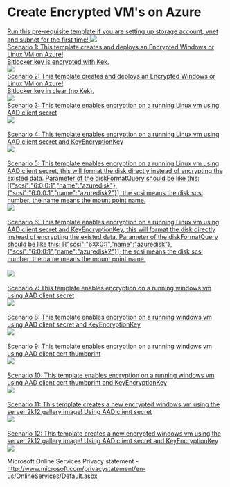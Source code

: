 # Create Encrypted VM's on Azure

<a href="https://portal.azure.com/#create/Microsoft.Template/uri/https%3A%2F%2Fraw.githubusercontent.com%2Faravindthoram%2FDiskEncryption%2Fmaster%2FazureDeployPrereqs.json" target="_blank">
Run this pre-requisite template if you are setting up storage account, vnet and subnet for the first time!
<img src="http://azuredeploy.net/deploybutton.png"/>
</a>
<br />

<a href="https://portal.azure.com/#create/Microsoft.Template/uri/https%3A%2F%2Fraw.githubusercontent.com%2Faravindthoram%2FDiskEncryption%2Fmaster%2FazureDeployEncryptedWindowsVM.json" target="_blank">
Scenario 1: This template creates and deploys an Encrypted Windows or Linux VM on Azure! 
<br>
Bitlocker key is encrypted with Kek.
<br>
<img src="http://azuredeploy.net/deploybutton.png"/>
</a>
<br />

<a href="https://portal.azure.com/#create/Microsoft.Template/uri/https%3A%2F%2Fraw.githubusercontent.com%2Faravindthoram%2FDiskEncryption%2Fmaster%2FazureDeployEncryptedWindowsVMNoKek.json" target="_blank">
Scenario 2: This template creates and deploys an Encrypted Windows or Linux VM on Azure! 
<br>
Bitlocker key in clear (no Kek).
<br>
<img src="http://azuredeploy.net/deploybutton.png"/>
<br>
</a>

<a href="https://portal.azure.com/#create/Microsoft.Template/uri/https%3A%2F%2Fraw.githubusercontent.com%2Faravindthoram%2FDiskEncryption%2Fmaster%2FEnableEncryptionOnRunningLinuxVM-AADClientSecret.json" target="_blank">
Scenario 3: This template enables encryption on a running Linux vm using AAD client secret
<br>
    <img src="http://azuredeploy.net/deploybutton.png"/>
<br>
</a>

<br>

<a href="https://portal.azure.com/#create/Microsoft.Template/uri/https%3A%2F%2Fraw.githubusercontent.com%2Faravindthoram%2FDiskEncryption%2Fmaster%2FEnableEncryptionOnRunningLinuxVM-AADClientSecret-WithKek.json" target="_blank">
Scenario 4: This template enables encryption on a running Linux vm using AAD client secret and KeyEncryptionKey
<br>
    <img src="http://azuredeploy.net/deploybutton.png"/>
<br>
</a>
<br>

<a href="https://portal.azure.com/#create/Microsoft.Template/uri/https%3A%2F%2Fraw.githubusercontent.com%2Faravindthoram%2FDiskEncryption%2Fmaster%2FEnableEncryptionOnRunningLinuxVM-Format-AADClientSecret.json" target="_blank">
Scenario 5: This template enables encryption on a running Linux vm using AAD client secret, this will format the disk directly instead of encrypting the existed data. Parameter of the diskFormatQuery should be like this: [{"scsi":"6:0:0:1","name":"azuredisk"},{"scsi":"6:0:0:1","name":"azuredisk2"}], the scsi means the disk scsi number, the name means the mount point name.
<br>
    <img src="http://azuredeploy.net/deploybutton.png"/>
<br>
</a>

<br>

<a href="https://portal.azure.com/#create/Microsoft.Template/uri/https%3A%2F%2Fraw.githubusercontent.com%2Faravindthoram%2FDiskEncryption%2Fmaster%2FEnableEncryptionOnRunningLinuxVM-Format-AADClientSecret-WithKek.json" target="_blank">
Scenario 6: This template enables encryption on a running Linux vm using AAD client secret and KeyEncryptionKey, this will format the disk directly instead of encrypting the existed data. Parameter of the diskFormatQuery should be like this: [{"scsi":"6:0:0:1","name":"azuredisk"},{"scsi":"6:0:0:1","name":"azuredisk2"}], the scsi means the disk scsi number, the name means the mount point name.
<br>
<br>
    <img src="http://azuredeploy.net/deploybutton.png"/>
<br>
</a>
<br>

<a href="https://portal.azure.com/#create/Microsoft.Template/uri/https%3A%2F%2Fraw.githubusercontent.com%2Faravindthoram%2FDiskEncryption%2Fmaster%2FEnableEncryptionOnRunningWindowsVM-AADClientSecret.json" target="_blank">
Scenario 7: This template enables encryption on a running windows vm using AAD client secret
<br>
    <img src="http://azuredeploy.net/deploybutton.png"/>
<br>
</a>

<br>

<a href="https://portal.azure.com/#create/Microsoft.Template/uri/https%3A%2F%2Fraw.githubusercontent.com%2Faravindthoram%2FDiskEncryption%2Fmaster%2FEnableEncryptionOnRunningWindowsVM-AADClientSecret-WithKek.json" target="_blank">
Scenario 8: This template enables encryption on a running windows vm using AAD client secret and KeyEncryptionKey
<br>
    <img src="http://azuredeploy.net/deploybutton.png"/>
<br>
</a>
<br>

<a href="https://portal.azure.com/#create/Microsoft.Template/uri/https%3A%2F%2Fraw.githubusercontent.com%2Faravindthoram%2FDiskEncryption%2Fmaster%2FEnableEncryptionOnRunningWindowsVM-AADClientCert.json" target="_blank">
Scenario 9: This template enables encryption on a running windows vm using AAD client cert thumbprint
<br>
    <img src="http://azuredeploy.net/deploybutton.png"/>
<br>
</a>

<br>

<a href="https://portal.azure.com/#create/Microsoft.Template/uri/https%3A%2F%2Fraw.githubusercontent.com%2Faravindthoram%2FDiskEncryption%2Fmaster%2FEnableEncryptionOnRunningWindowsVM-AADClientCert-WithKek.json" target="_blank">
Scenario 10: This template enables encryption on a running windows vm using AAD client cert thumbprint and KeyEncryptionKey
<br>
    <img src="http://azuredeploy.net/deploybutton.png"/>
<br>
</a>

<br>
<a href="https://portal.azure.com/#create/Microsoft.Template/uri/https%3A%2F%2Fraw.githubusercontent.com%2Faravindthoram%2FDiskEncryption%2Fmaster%2FCreateNewEncryptedWindowsVM-AADClientSecret.json" target="_blank">
Scenario 11: This template creates a new encrypted windows vm using the server 2k12 gallery image! Using AAD client secret
<br>
    <img src="http://azuredeploy.net/deploybutton.png"/>
<br>
</a>

<br>
<a href="https://portal.azure.com/#create/Microsoft.Template/uri/https%3A%2F%2Fraw.githubusercontent.com%2Faravindthoram%2FDiskEncryption%2Fmaster%2FCreateNewEncryptedWindowsVM-AADClientSecret-WithKek.json" target="_blank">
Scenario 12: This template creates a new encrypted windows vm using the server 2k12 gallery image! Using AAD client secret and KeyEncryptionKey
<br>
    <img src="http://azuredeploy.net/deploybutton.png"/>
<br>
</a>

Microsoft Online Services Privacy statement - http://www.microsoft.com/privacystatement/en-us/OnlineServices/Default.aspx
